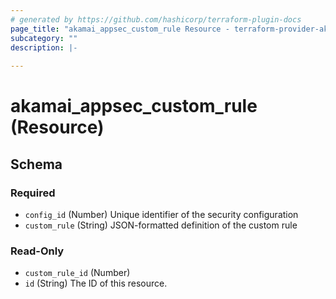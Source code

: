 ```yaml
---
# generated by https://github.com/hashicorp/terraform-plugin-docs
page_title: "akamai_appsec_custom_rule Resource - terraform-provider-akamai"
subcategory: ""
description: |-
  
---
```


# akamai_appsec_custom_rule (Resource)





<!-- schema generated by tfplugindocs -->
## Schema

### Required

- `config_id` (Number) Unique identifier of the security configuration
- `custom_rule` (String) JSON-formatted definition of the custom rule

### Read-Only

- `custom_rule_id` (Number)
- `id` (String) The ID of this resource.
